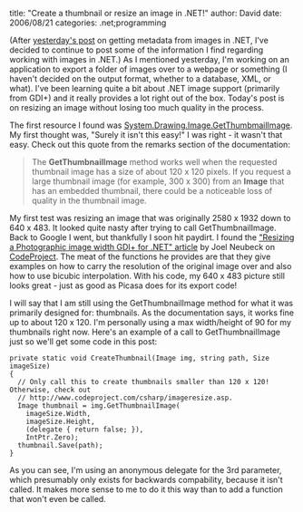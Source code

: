 
title: "Create a thumbnail or resize an image in .NET!"
author: David
date: 2006/08/21
categories: .net;programming

(After [yesterday's post](http://www.mohundro.com/blog/PermaLink,guid,4a32de3b-297a-49bd-be6f-0e568fc26dc2.aspx) on getting metadata from images in .NET, I've decided to continue to post some of the information I find regarding working with images in .NET.) 
As I mentioned yesterday, I'm working on an application to export a folder of images over to a webpage or something (I haven't decided on the output format, whether to a database, XML, or what). I've been learning quite a bit about .NET image support (primarily from GDI+) and it really provides a lot right out of the box. Today's post is on resizing an image without losing too much quality in the process. 

The first resource I found was [System.Drawing.Image.GetThumbmailImage](http://msdn2.microsoft.com/en-us/library/system.drawing.image.getthumbnailimage.aspx). My first thought was, "Surely it isn't this easy!" I was right - it wasn't that easy. Check out this quote from the remarks section of the documentation: 

> The **GetThumbnailImage** method works well when the requested thumbnail image has a size of about 120 x 120 pixels. If you request a large thumbnail image (for example, 300 x 300) from an **Image** that has an embedded thumbnail, there could be a noticeable loss of quality in the thumbnail image.

My first test was resizing an image that was originally 2580 x 1932 down to 640 x 483. It looked quite nasty after trying to call GetThumbnailImage. Back to Google I went, but thankfully I soon hit paydirt. I found the ["Resizing a Photographic image width GDI+ for .NET" article](http://www.codeproject.com/csharp/imageresize.asp) by Joel Neubeck on [CodeProject](http://www.codeproject.com/). The meat of the functions he provides are that they give examples on how to carry the resolution of the original image over and also how to use bicubic interpolation. With his code, my 640 x 483 picture still looks great - just as good as Picasa does for its export code! 

I will say that I am still using the GetThumbnailImage method for what it was primarily designed for: thumbnails. As the documentation says, it works fine up to about 120 x 120. I'm personally using a max width/height of 90 for my thumbnails right now. Here's an example of a call to GetThumbnailImage just so we'll get some code in this post: 
 
    private static void CreateThumbnail(Image img, string path, Size imageSize)
    {
      // Only call this to create thumbnails smaller than 120 x 120! Otherwise, check out
      // http://www.codeproject.com/csharp/imageresize.asp.
      Image thumbnail = img.GetThumbnailImage(
        imageSize.Width, 
        imageSize.Height, 
        (delegate { return false; }), 
        IntPtr.Zero);
      thumbnail.Save(path);
    }

As you can see, I'm using an anonymous delegate for the 3rd parameter, which presumably only exists for backwards compability, because it isn't called. It makes more sense to me to do it this way than to add a function that won't even be called.

